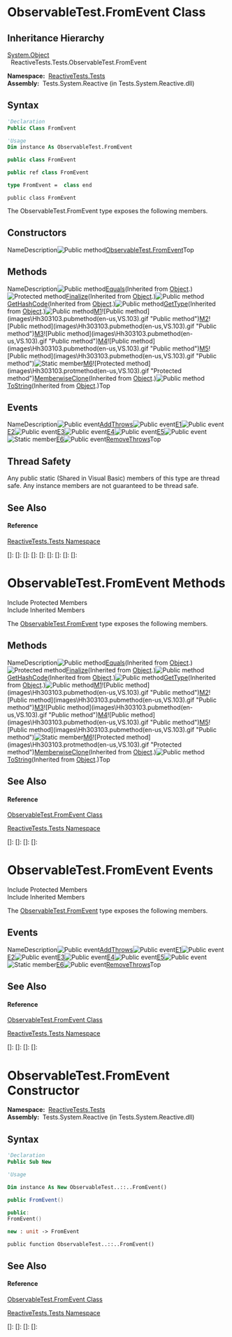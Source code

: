 # ObservableTest.FromEvent Class

## Inheritance Hierarchy

[System.Object](https://msdn.microsoft.com/en-us/library/e5kfa45b)  
  ReactiveTests.Tests.ObservableTest.FromEvent

**Namespace:**  [ReactiveTests.Tests](ReactiveTests.Tests\ReactiveTests.Tests.md)  
**Assembly:**  Tests.System.Reactive (in Tests.System.Reactive.dll)

## Syntax

```vb
'Declaration
Public Class FromEvent
```

```vb
'Usage
Dim instance As ObservableTest.FromEvent
```

```csharp
public class FromEvent
```

```c++
public ref class FromEvent
```

```fsharp
type FromEvent =  class end
```

```jscript
public class FromEvent
```

The ObservableTest.FromEvent type exposes the following members.

## Constructors

NameDescription![Public method](images\Hh303103.pubmethod(en-us,VS.103).gif "Public method")[ObservableTest.FromEvent](ObservableTest.FromEvent\ObservableTest.FromEvent.md)Top

## Methods

NameDescription![Public method](images\Hh303103.pubmethod(en-us,VS.103).gif "Public method")[Equals](https://msdn.microsoft.com/en-us/library/m:system.object.equals(system.object)(v=VS.103))(Inherited from [Object](https://msdn.microsoft.com/en-us/library/e5kfa45b).)![Protected method](images\Hh303103.protmethod(en-us,VS.103).gif "Protected method")[Finalize](https://msdn.microsoft.com/en-us/library/4k87zsw7)(Inherited from [Object](https://msdn.microsoft.com/en-us/library/e5kfa45b).)![Public method](images\Hh303103.pubmethod(en-us,VS.103).gif "Public method")[GetHashCode](https://msdn.microsoft.com/en-us/library/zdee4b3y)(Inherited from [Object](https://msdn.microsoft.com/en-us/library/e5kfa45b).)![Public method](images\Hh303103.pubmethod(en-us,VS.103).gif "Public method")[GetType](https://msdn.microsoft.com/en-us/library/dfwy45w9)(Inherited from [Object](https://msdn.microsoft.com/en-us/library/e5kfa45b).)![Public method](images\Hh303103.pubmethod(en-us,VS.103).gif "Public method")[M1](https://msdn.microsoft.com/en-us/library/m:reactivetests.tests.observabletest.fromevent.m1(system.int32)(v=VS.103))![Public method](images\Hh303103.pubmethod(en-us,VS.103).gif "Public method")[M2](https://msdn.microsoft.com/en-us/library/m:reactivetests.tests.observabletest.fromevent.m2(system.int32)(v=VS.103))![Public method](images\Hh303103.pubmethod(en-us,VS.103).gif "Public method")[M3](https://msdn.microsoft.com/en-us/library/m:reactivetests.tests.observabletest.fromevent.m3(system.int32)(v=VS.103))![Public method](images\Hh303103.pubmethod(en-us,VS.103).gif "Public method")[M4](https://msdn.microsoft.com/en-us/library/m:reactivetests.tests.observabletest.fromevent.m4(system.int32)(v=VS.103))![Public method](images\Hh303103.pubmethod(en-us,VS.103).gif "Public method")[M5](https://msdn.microsoft.com/en-us/library/m:reactivetests.tests.observabletest.fromevent.m5(system.int32)(v=VS.103))![Public method](images\Hh303103.pubmethod(en-us,VS.103).gif "Public method")![Static member](images\Hh244319.static(en-us,VS.103).gif "Static member")[M6](https://msdn.microsoft.com/en-us/library/m:reactivetests.tests.observabletest.fromevent.m6(system.int32)(v=VS.103))![Protected method](images\Hh303103.protmethod(en-us,VS.103).gif "Protected method")[MemberwiseClone](https://msdn.microsoft.com/en-us/library/57ctke0a)(Inherited from [Object](https://msdn.microsoft.com/en-us/library/e5kfa45b).)![Public method](images\Hh303103.pubmethod(en-us,VS.103).gif "Public method")[ToString](https://msdn.microsoft.com/en-us/library/7bxwbwt2)(Inherited from [Object](https://msdn.microsoft.com/en-us/library/e5kfa45b).)Top

## Events

NameDescription![Public event](images\Hh315336.pubevent(en-us,VS.103).gif "Public event")[AddThrows](AddThrows\ObservableTest.FromEvent.AddThrows.md)![Public event](images\Hh315336.pubevent(en-us,VS.103).gif "Public event")[E1](E1\ObservableTest.FromEvent.E1.md)![Public event](images\Hh315336.pubevent(en-us,VS.103).gif "Public event")[E2](E2\ObservableTest.FromEvent.E2.md)![Public event](images\Hh315336.pubevent(en-us,VS.103).gif "Public event")[E3](E3\ObservableTest.FromEvent.E3.md)![Public event](images\Hh315336.pubevent(en-us,VS.103).gif "Public event")[E4](E4\ObservableTest.FromEvent.E4.md)![Public event](images\Hh315336.pubevent(en-us,VS.103).gif "Public event")[E5](E5\ObservableTest.FromEvent.E5.md)![Public event](images\Hh315336.pubevent(en-us,VS.103).gif "Public event")![Static member](images\Hh244319.static(en-us,VS.103).gif "Static member")[E6](E6\ObservableTest.FromEvent.E6.md)![Public event](images\Hh315336.pubevent(en-us,VS.103).gif "Public event")[RemoveThrows](RemoveThrows\ObservableTest.FromEvent.RemoveThrows.md)Top

## Thread Safety

Any public static (Shared in Visual Basic) members of this type are thread safe. Any instance members are not guaranteed to be thread safe.

## See Also

#### Reference

[ReactiveTests.Tests Namespace](ReactiveTests.Tests\ReactiveTests.Tests.md)

[]: 
[]: 
[]: 
[]: 
[]: 
[]: 
[]: 
[]: 
[]: 
# ObservableTest.FromEvent Methods

Include Protected Members  
Include Inherited Members

The [ObservableTest.FromEvent](ObservableTest.FromEvent\ObservableTest.FromEvent.md) type exposes the following members.

## Methods

NameDescription![Public method](images\Hh303103.pubmethod(en-us,VS.103).gif "Public method")[Equals](https://msdn.microsoft.com/en-us/library/m:system.object.equals(system.object)(v=VS.103))(Inherited from [Object](https://msdn.microsoft.com/en-us/library/e5kfa45b).)![Protected method](images\Hh303103.protmethod(en-us,VS.103).gif "Protected method")[Finalize](https://msdn.microsoft.com/en-us/library/4k87zsw7)(Inherited from [Object](https://msdn.microsoft.com/en-us/library/e5kfa45b).)![Public method](images\Hh303103.pubmethod(en-us,VS.103).gif "Public method")[GetHashCode](https://msdn.microsoft.com/en-us/library/zdee4b3y)(Inherited from [Object](https://msdn.microsoft.com/en-us/library/e5kfa45b).)![Public method](images\Hh303103.pubmethod(en-us,VS.103).gif "Public method")[GetType](https://msdn.microsoft.com/en-us/library/dfwy45w9)(Inherited from [Object](https://msdn.microsoft.com/en-us/library/e5kfa45b).)![Public method](images\Hh303103.pubmethod(en-us,VS.103).gif "Public method")[M1](https://msdn.microsoft.com/en-us/library/m:reactivetests.tests.observabletest.fromevent.m1(system.int32)(v=VS.103))![Public method](images\Hh303103.pubmethod(en-us,VS.103).gif "Public method")[M2](https://msdn.microsoft.com/en-us/library/m:reactivetests.tests.observabletest.fromevent.m2(system.int32)(v=VS.103))![Public method](images\Hh303103.pubmethod(en-us,VS.103).gif "Public method")[M3](https://msdn.microsoft.com/en-us/library/m:reactivetests.tests.observabletest.fromevent.m3(system.int32)(v=VS.103))![Public method](images\Hh303103.pubmethod(en-us,VS.103).gif "Public method")[M4](https://msdn.microsoft.com/en-us/library/m:reactivetests.tests.observabletest.fromevent.m4(system.int32)(v=VS.103))![Public method](images\Hh303103.pubmethod(en-us,VS.103).gif "Public method")[M5](https://msdn.microsoft.com/en-us/library/m:reactivetests.tests.observabletest.fromevent.m5(system.int32)(v=VS.103))![Public method](images\Hh303103.pubmethod(en-us,VS.103).gif "Public method")![Static member](images\Hh244319.static(en-us,VS.103).gif "Static member")[M6](https://msdn.microsoft.com/en-us/library/m:reactivetests.tests.observabletest.fromevent.m6(system.int32)(v=VS.103))![Protected method](images\Hh303103.protmethod(en-us,VS.103).gif "Protected method")[MemberwiseClone](https://msdn.microsoft.com/en-us/library/57ctke0a)(Inherited from [Object](https://msdn.microsoft.com/en-us/library/e5kfa45b).)![Public method](images\Hh303103.pubmethod(en-us,VS.103).gif "Public method")[ToString](https://msdn.microsoft.com/en-us/library/7bxwbwt2)(Inherited from [Object](https://msdn.microsoft.com/en-us/library/e5kfa45b).)Top

## See Also

#### Reference

[ObservableTest.FromEvent Class](ObservableTest.FromEvent\ObservableTest.FromEvent.md)

[ReactiveTests.Tests Namespace](ReactiveTests.Tests\ReactiveTests.Tests.md)

[]: 
[]: 
[]: 
[]: 
# ObservableTest.FromEvent Events

Include Protected Members  
Include Inherited Members

The [ObservableTest.FromEvent](ObservableTest.FromEvent\ObservableTest.FromEvent.md) type exposes the following members.

## Events

NameDescription![Public event](images\Hh315336.pubevent(en-us,VS.103).gif "Public event")[AddThrows](AddThrows\ObservableTest.FromEvent.AddThrows.md)![Public event](images\Hh315336.pubevent(en-us,VS.103).gif "Public event")[E1](E1\ObservableTest.FromEvent.E1.md)![Public event](images\Hh315336.pubevent(en-us,VS.103).gif "Public event")[E2](E2\ObservableTest.FromEvent.E2.md)![Public event](images\Hh315336.pubevent(en-us,VS.103).gif "Public event")[E3](E3\ObservableTest.FromEvent.E3.md)![Public event](images\Hh315336.pubevent(en-us,VS.103).gif "Public event")[E4](E4\ObservableTest.FromEvent.E4.md)![Public event](images\Hh315336.pubevent(en-us,VS.103).gif "Public event")[E5](E5\ObservableTest.FromEvent.E5.md)![Public event](images\Hh315336.pubevent(en-us,VS.103).gif "Public event")![Static member](images\Hh244319.static(en-us,VS.103).gif "Static member")[E6](E6\ObservableTest.FromEvent.E6.md)![Public event](images\Hh315336.pubevent(en-us,VS.103).gif "Public event")[RemoveThrows](RemoveThrows\ObservableTest.FromEvent.RemoveThrows.md)Top

## See Also

#### Reference

[ObservableTest.FromEvent Class](ObservableTest.FromEvent\ObservableTest.FromEvent.md)

[ReactiveTests.Tests Namespace](ReactiveTests.Tests\ReactiveTests.Tests.md)

[]: 
[]: 
[]: 
[]: 
# ObservableTest.FromEvent Constructor

**Namespace:**  [ReactiveTests.Tests](ReactiveTests.Tests\ReactiveTests.Tests.md)  
**Assembly:**  Tests.System.Reactive (in Tests.System.Reactive.dll)

## Syntax

```vb
'Declaration
Public Sub New
```

```vb
'Usage

Dim instance As New ObservableTest..::..FromEvent()
```

```csharp
public FromEvent()
```

```c++
public:
FromEvent()
```

```fsharp
new : unit -> FromEvent
```

```jscript
public function ObservableTest..::..FromEvent()
```

## See Also

#### Reference

[ObservableTest.FromEvent Class](ObservableTest.FromEvent\ObservableTest.FromEvent.md)

[ReactiveTests.Tests Namespace](ReactiveTests.Tests\ReactiveTests.Tests.md)

[]: 
[]: 
[]: 
[]: 